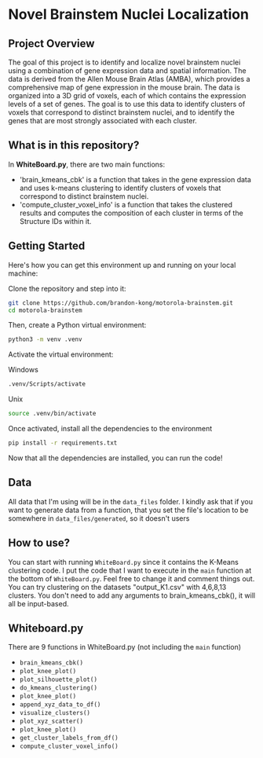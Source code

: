 # Novel Brainstem Nuclei Localization

## Project Overview

The goal of this project is to identify and localize novel brainstem nuclei using a combination of gene expression data and spatial information. The data is derived from the Allen Mouse Brain Atlas (AMBA), which provides a comprehensive map of gene expression in the mouse brain. The data is organized into a 3D grid of voxels, each of which contains the expression levels of a set of genes. The goal is to use this data to identify clusters of voxels that correspond to distinct brainstem nuclei, and to identify the genes that are most strongly associated with each cluster.

## What is in this repository?

In **WhiteBoard.py**, there are two main functions:
- 'brain_kmeans_cbk' is a function that takes in the gene expression data and uses k-means clustering to identify clusters of voxels that correspond to distinct brainstem nuclei.
- 'compute_cluster_voxel_info' is a function that takes the clustered results and computes the composition of each cluster in terms of the Structure IDs within it.



## Getting Started

Here's how you can get this environment up and running on your local machine:

Clone the repository and step into it:

```bash
git clone https://github.com/brandon-kong/motorola-brainstem.git
cd motorola-brainstem
```

Then, create a Python virtual environment:

```bash
python3 -m venv .venv
```

Activate the virtual environment:

Windows
```bash
.venv/Scripts/activate
```

Unix
```bash
source .venv/bin/activate
```

Once activated, install all the dependencies to the environment
```bash
pip install -r requirements.txt
```

Now that all the dependencies are installed, you can run the code!

## Data

All data that I'm using will be in the `data_files` folder. I kindly ask that if you want to generate data from a function, that you set the file's location to be somewhere in `data_files/generated`, so it doesn't users

## How to use?

You can start with running `WhiteBoard.py` since it contains the K-Means clustering code. I put the code that I want to execute in the `main` function at the bottom of `WhiteBoard.py`. Feel free to change it and comment things out.
You can try clustering on the datasets "output_K1.csv" with 4,6,8,13 clusters. You don't need to add any arguments to brain_kmeans_cbk(), it will all be input-based. 

## Whiteboard.py

There are 9 functions in WhiteBoard.py (not including the `main` function)

- `brain_kmeans_cbk()`
- `plot_knee_plot()`
- `plot_silhouette_plot()`
- `do_kmeans_clustering()`
- `plot_knee_plot()`
- `append_xyz_data_to_df()`
- `visualize_clusters()`
- `plot_xyz_scatter()`
- `plot_knee_plot()`
- `get_cluster_labels_from_df()`
- `compute_cluster_voxel_info()`

